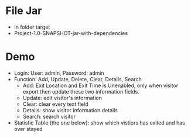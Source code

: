 # File Jar
- In folder target
- Project-1.0-SNAPSHOT-jar-with-dependencies
# Demo
- Login: User: admin, Password: admin 
- Function: Add, Update, Delete, Clear, Details, Search
    - Add: Exit Location and Exit Time is Unenabled, only when visitor export then update these two information fields.
    - Update: edit visitor's information
    - Clear: clear every text field
    - Details: show visitor information details
    - Search: search visitor 
- Statistic Table (the one below): show which vistiors has exited and has over stayed

